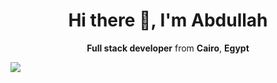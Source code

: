 <h1 align="center">Hi there 👋, I'm Abdullah</h1>
<p align="center"><b>Full stack developer</b> from <b>Cairo</b>, <b>Egypt</b></p>

<img src="https://user-images.githubusercontent.com/45853393/229385603-f76e81d6-378c-4033-8e46-1073027df053.gif" />
